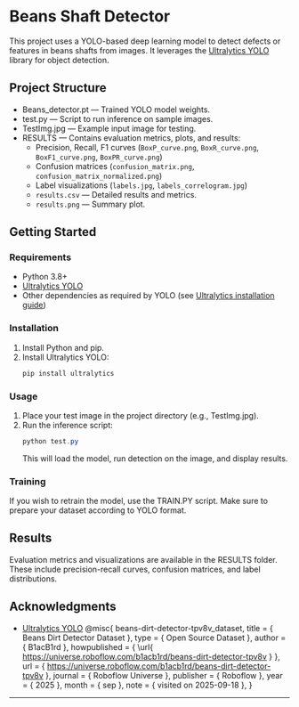 # Beans Shaft Detector

This project uses a YOLO-based deep learning model to detect defects or features in beans shafts from images. It leverages the [Ultralytics YOLO](https://github.com/ultralytics/ultralytics) library for object detection.

## Project Structure

- Beans_detector.pt — Trained YOLO model weights.
- test.py — Script to run inference on sample images.
- TestImg.jpg — Example input image for testing.
- RESULTS — Contains evaluation metrics, plots, and results:
  - Precision, Recall, F1 curves (`BoxP_curve.png`, `BoxR_curve.png`, `BoxF1_curve.png`, `BoxPR_curve.png`)
  - Confusion matrices (`confusion_matrix.png`, `confusion_matrix_normalized.png`)
  - Label visualizations (`labels.jpg`, `labels_correlogram.jpg`)
  - `results.csv` — Detailed results and metrics.
  - `results.png` — Summary plot.

## Getting Started

### Requirements

- Python 3.8+
- [Ultralytics YOLO](https://docs.ultralytics.com/)
- Other dependencies as required by YOLO (see [Ultralytics installation guide](https://docs.ultralytics.com/quickstart/))

### Installation

1. Install Python and pip.
2. Install Ultralytics YOLO:
   ```powershell
   pip install ultralytics
   ```

### Usage

1. Place your test image in the project directory (e.g., TestImg.jpg).
2. Run the inference script:
   ```powershell
   python test.py
   ```
   This will load the model, run detection on the image, and display results.

### Training

If you wish to retrain the model, use the TRAIN.PY script. Make sure to prepare your dataset according to YOLO format.

## Results

Evaluation metrics and visualizations are available in the RESULTS folder. These include precision-recall curves, confusion matrices, and label distributions.


## Acknowledgments

- [Ultralytics YOLO](https://github.com/ultralytics/ultralytics)
  @misc{
    beans-dirt-detector-tpv8v_dataset,
    title = { Beans Dirt Detector Dataset },
    type = { Open Source Dataset },
    author = { B1acB1rd },
    howpublished = { \url{ https://universe.roboflow.com/b1acb1rd/beans-dirt-detector-tpv8v } },
    url = { https://universe.roboflow.com/b1acb1rd/beans-dirt-detector-tpv8v },
    journal = { Roboflow Universe },
    publisher = { Roboflow },
    year = { 2025 },
    month = { sep },
    note = { visited on 2025-09-18 },
  }

---


